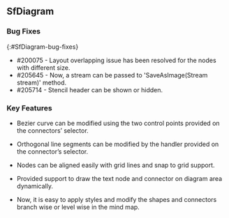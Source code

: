 ## SfDiagram

### Bug Fixes
{:#SfDiagram-bug-fixes} 

* \#200075 - Layout overlapping issue has been resolved for the nodes with different size.
* \#205645 - Now, a stream can be passed to 'SaveAsImage(Stream stream)' method.
* \#205714 - Stencil header can be shown or hidden.

### Key Features

* Bezier curve can be modified using the two control points provided on the connectors’ selector.

* Orthogonal line segments can be modified by the handler provided on the connector’s selector.

* Nodes can be aligned easily with grid lines and snap to grid support.

* Provided support to draw the text node and connector on diagram area dynamically.

* Now, it is easy to apply styles and modify the shapes and connectors branch wise or level wise in the mind map.
